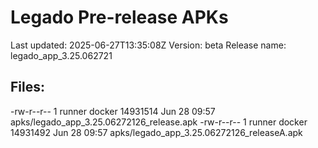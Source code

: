 # Legado Pre-release APKs
Last updated: 2025-06-27T13:35:08Z
Version: beta
Release name: legado_app_3.25.062721
## Files:
-rw-r--r-- 1 runner docker 14931514 Jun 28 09:57 apks/legado_app_3.25.06272126_release.apk
-rw-r--r-- 1 runner docker 14931492 Jun 28 09:57 apks/legado_app_3.25.06272126_releaseA.apk
